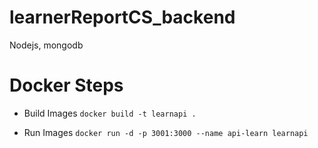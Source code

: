# learnerReportCS_backend
Nodejs, mongodb


# Docker Steps

- Build Images
`docker build -t learnapi . `

- Run Images
`docker run -d -p 3001:3000 --name api-learn learnapi`

